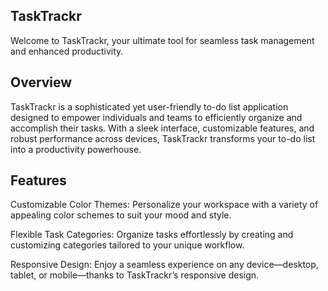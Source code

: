 ## TaskTrackr
Welcome to TaskTrackr, your ultimate tool for seamless task management and enhanced productivity.

## Overview
TaskTrackr is a sophisticated yet user-friendly to-do list application designed to empower individuals and teams to efficiently organize and accomplish their tasks. With a sleek interface, customizable features, and robust performance across devices, TaskTrackr transforms your to-do list into a productivity powerhouse.

## Features
Customizable Color Themes: Personalize your workspace with a variety of appealing color schemes to suit your mood and style.


Flexible Task Categories: Organize tasks effortlessly by creating and customizing categories tailored to your unique workflow.


Responsive Design: Enjoy a seamless experience on any device—desktop, tablet, or mobile—thanks to TaskTrackr’s responsive design.
